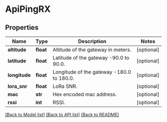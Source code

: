 # ApiPingRX

## Properties
Name | Type | Description | Notes
------------ | ------------- | ------------- | -------------
**altitude** | **float** | Altitude of the gateway in meters. | [optional] 
**latitude** | **float** | Latitude of the gateway -90.0 to 90.0. | [optional] 
**longitude** | **float** | Longitude of the gateway -180.0 to 180.0. | [optional] 
**lora_snr** | **float** | LoRa SNR. | [optional] 
**mac** | **str** | Hex encoded mac address. | [optional] 
**rssi** | **int** | RSSI. | [optional] 

[[Back to Model list]](../README.md#documentation-for-models) [[Back to API list]](../README.md#documentation-for-api-endpoints) [[Back to README]](../README.md)


